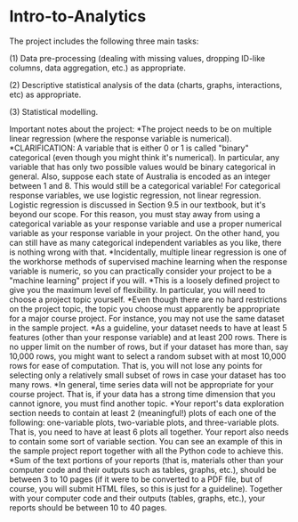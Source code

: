 # Intro-to-Analytics
 The project includes the following three main tasks:

(1) Data pre-processing (dealing with missing values, dropping ID-like columns, data aggregation, etc.) as appropriate.

(2) Descriptive statistical analysis of the data (charts, graphs, interactions, etc) as appropriate.

(3) Statistical modelling. 

 

Important notes about the project:
*The project needs to be on multiple linear regression (where the response variable is numerical).
*CLARIFICATION: A variable that is either 0 or 1 is called "binary" categorical (even though you might think it's numerical). In particular, any variable that has only two possible values would be binary categorical in general. Also, suppose each state of Australia is encoded as an integer between 1 and 8. This would still be a categorical variable! For categorical response variables, we use logistic regression, not linear regression. Logistic regression is discussed in Section 9.5 in our textbook, but it's beyond our scope. For this reason, you must stay away from using a categorical variable as your response variable and use a proper numerical variable as your response variable in your project. On the other hand, you can still have as many categorical independent variables as you like, there is nothing wrong with that.
*Incidentally, multiple linear regression is one of the workhorse methods of supervised machine learning when the response variable is numeric, so you can practically consider your project to be a "machine learning" project if you will.
 *This is a loosely defined project to give you the maximum level of flexibility. In particular, you will need to choose a project topic yourself.
*Even though there are no hard restrictions on the project topic, the topic you choose must apparently be appropriate for a major course project. For instance, you may not use the same dataset in the sample project.
*As a guideline, your dataset needs to have at least 5 features (other than your response variable) and at least 200 rows. There is no upper limit on the number of rows, but if your dataset has more than, say 10,000 rows, you might want to select a random subset with at most 10,000 rows for ease of computation. That is, you will not lose any points for selecting only a relatively small subset of rows in case your dataset has too many rows.
*In general, time series data will not be appropriate for your course project. That is, if your data has a strong time dimension that you cannot ignore, you must find another topic.
*Your report's data exploration section needs to contain at least 2 (meaningful!) plots of each one of the following: one-variable plots, two-variable plots, and three-variable plots. That is, you need to have at least 6 plots all together. Your report also needs to contain some sort of variable section. You can see an example of this in the sample project report together with all the Python code to achieve this. 
*Sum of the text portions of your reports (that is, materials other than your computer code and their outputs such as tables, graphs, etc.), should be between 3 to 10 pages (if it were to be converted to a PDF file, but of course, you will submit HTML files, so this is just for a guideline). Together with your computer code and their outputs (tables, graphs, etc.), your reports should be between 10 to 40 pages.
